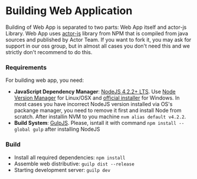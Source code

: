 # Building Web Application

Building of Web App is separated to two parts: Web App itself and actor-js Library. Web App uses [actor-js](https://www.npmjs.com/package/actor-js) library from NPM that is compiled from java sources and published by Actor Team. If you want to fork it, you may ask for support in our oss group, but in almost all cases you don't need this and we strictly don't recommend to do this.

### Requirements

For building web app, you need:
* **JavaScript Dependency Manager**: [NodeJS 4.2.2+ LTS](https://nodejs.org/). Use [Node Version Manager](https://github.com/creationix/nvm) for Linux/OSX and [official installer](https://nodejs.org/) for Windows. In most cases you have incorrect NodeJS version installed via OS's packange manager, you need to remove it first and install Node from scratch. After installin NVM to you machine ```nvm alias default v4.2.2```.
* **Build System**: [GulpJS](https://gulphs.com/). Please, isntall it with command `npm install --global gulp` after installing NodeJS

### Build

* Install all required dependencies: `npm install`
* Assemble web distributive: `guilp dist --release`
* Starting development server: `guilp dev`
